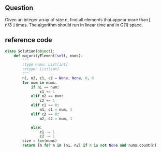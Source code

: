 ## Question
Given an integer array of size n, find all elements that appear more than ⌊ n/3 ⌋ times. The algorithm should run in linear time and in O(1) space.
## reference code
```python
class Solution(object):
    def majorityElement(self, nums):
        """
        :type nums: List[int]
        :rtype: List[int]
        """
        n1, n2, c1, c2 = None, None, 0, 0
        for num in nums:
            if n1 == num:
                c1 += 1
            elif n2 == num: 
                c2 += 1
            elif c1 == 0:
                n1, c1 = num, 1
            elif c2 == 0:
                n2, c2 = num, 1

            else:
                c1 -= 1
                c2 -= 1
        size = len(nums)
        return [n for n in (n1, n2) if n is not None and nums.count(n) > size / 3]    
```
